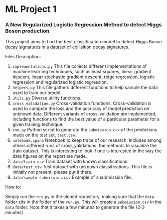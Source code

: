 # ML Project 1 

### A New Regularized Logistic Regression Method to detect Higgs Boson production
This project aims to find the best classification model to detect Higgs Boson decay signatures in a dataset of collisition decay signatures.

Files Description:

1. ```implementations.py``` This file collects different implementations of machine learning techniques, such as least squares, linear gradient descent, linear stochastic gradient descent, ridge regression, logistic regression and regularized logistic regression. 
2. ```helpers.py``` This file gathers different functions to help sample the data used to train our model. 
3. ```utils.py``` Diverse utility functions.
4. ```cross_validation.py``` Cross-validation functions. Cross-validation is used to compute the loss and the accuracy of model prediction on unknown data. Different variants of cross-validation are implemented, including functions to find the best value of a particular parameter for a given training technique. 
5. ```run.py``` Python script to generate the ```submission.csv``` of the predictions made on the test set, ```test.csv```.
6. ```notebook.ipynb``` Notebook to keep trace of our research, includes among others different runs of cross_validations, the methods to visualize the train dataset. This is interesting to look if one is interested in the way the data figures on the report are made.
7. ```data/train.csv``` Train dataset with known classifications. 
8. ```data/test.csv``` Test dataset with unknown classifications. This file is initially not present, please put it there.
8. ```data/sample-submission.csv``` Example of a submission file.


How to: 

Simply run the ```run.py``` in the cloned repository, making sure that the ```data``` folder sits in the folder of the ```run.py```. This will create a ```submission.csv``` in the ```data``` folder.
Note that it takes a few minutes to generate the file (2-3 minutes)
